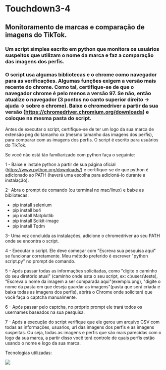# Touchdown3-4

## Monitoramento de marcas e comparação de imagens do TikTok.

  ### Um script simples escrito em python que monitora os usuários suspeitos que utilizam o nome da marca e faz a comparação das imagens dos perfis. 

### O script usa algumas bibliotecas e o chrome como navegador para as verificações. Algumas funções exigem a versão mais recente do chrome. Como tal, certifique-se de que o navegador chrome é pelo menos a versão 97. Se não, então atualize o navegador (3 pontos no canto superior direito -> ajuda -> sobre o chrome). Baixe o chromedriver a partir da sua versão (https://chromedriver.chromium.org/downloads) e coloque na mesma pasta do script.

Antes de executar o script, certifique-se de ter um logo da sua marca de extensão png do tamanho xx (mesmo tamanho das imagens dos perfis), para comparar com as imagens dos perfis. O script é escrito para usuários do TikTok.

Se você não está tão familiarizado com python faça o seguinte:

1 - Baixe e instale python a partir de sua página oficial (https://www.python.org/downloads/) e certifique-se de que python é adicionado ao PATH (haverá uma escolha para adicioná-lo durante a instalação).

2- Abra o prompt de comando (ou terminal no mac/linux) e baixe as bibliotecas:
- pip install selenium
- pip install bs4
- pip install Matplotlib
- pip install Scikit-image
- pip install Tqdm

3- Uma vez concluída as instalações, adicione o chromedriver ao seu PATH onde se encontra o script.

4 - Executar o script. Ele deve começar com "Escreva sua pesquisa aqui" se funcionar corretamente. Meu método preferido é escrever "python script.py" no prompt de comando.

5 - Após passar todas as informações solicitadas, como "digite o caminho do seu diretório atual" (caminho onde esta o seu script, ex: c:\users\teste), "Escreva o nome da imagem a ser comparada aqui"(exemplo.png), "digite o nome da pasta em que deseja guardar as imagens"(pasta que será criada e baixa todas as imagens dos perfis), abrirá o Chrome onde solicitará que você faça o captcha manualmente.

6 - Após passar pelo captcha, no próprio prompt ele trará todos os usernames baseados na sua pesquisa.

7 - Após a execução do script verifique que ele gerou um arquivo CSV com todas as informações, usuarios, url das imagens dos perfis e as imagens suspeitas. Ou seja, todas as imagens e perfis que são mais parecidas com o logo da sua marca, a partir disso você terá controle de quais perfis estão usando o nome e logo da sua marca.


Tecnologias utilizadas:

<img src= "https://img.shields.io/badge/Python-FFD43B?style=for-the-badge&logo=python&logoColor=blue"/>
